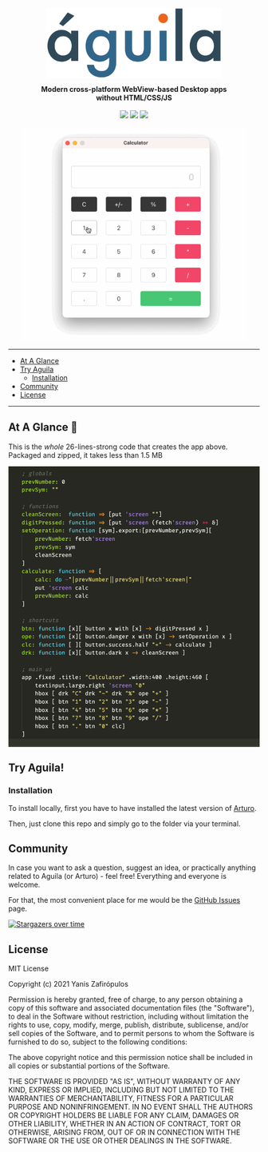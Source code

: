 <!--<p align="center"><i>'ah • gee • lah</i></p>-->
<p align="center"><img align="center" width="350" src="https://raw.githubusercontent.com/arturo-lang/aguila/master/logo.png"/></p>

<p align="center">
  <b>Modern cross-platform WebView-based Desktop apps<br>without HTML/CSS/JS</b>
  <br><br>
  <img src="https://img.shields.io/github/license/arturo-lang/aguila?style=for-the-badge">
  <img src="https://img.shields.io/badge/language-Arturo-orange.svg?style=for-the-badge">
  <img src="https://img.shields.io/github/workflow/status/arturo-lang/aguila/Run%20Tests?style=for-the-badge">
</p>

<p align="center"><img width="90%" align="center" src="https://raw.githubusercontent.com/arturo-lang/aguila/master/screenshot.gif"/></p>

--- 

<!--ts-->

* [At A Glance](#at-a-glance-)
* [Try Aguila](#try-aguila)
    * [Installation](#installation)
* [Community](#community)
* [License](#license)   

<!--te-->
 
---

## At A Glance 🚀

This is the *whole* 26-lines-strong code that creates the app above. Packaged and zipped, it takes less than 1.5 MB 

<p align="center"><img align="center" src="https://raw.githubusercontent.com/arturo-lang/aguila/master/screenshot.png"/></p>

## Try Aguila!

### Installation

To install locally, first you have to have installed the latest version of [Arturo](https://github.com/arturo-lang/arturo).

Then, just clone this repo and simply go to the folder via your terminal.

Community
------------------------------

In case you want to ask a question, suggest an idea, or practically anything related to Aguila (or Arturo) - feel free! Everything and everyone is welcome.

For that, the most convenient place for me would be the [GitHub Issues](https://github.com/arturo-lang/aguila/issues) page.

[![Stargazers over time](https://starchart.cc/arturo-lang/aguila.svg)](https://starchart.cc/arturo-lang/aguila)

## License

MIT License

Copyright (c) 2021 Yanis Zafirópulos

Permission is hereby granted, free of charge, to any person obtaining a copy
of this software and associated documentation files (the "Software"), to deal
in the Software without restriction, including without limitation the rights
to use, copy, modify, merge, publish, distribute, sublicense, and/or sell
copies of the Software, and to permit persons to whom the Software is
furnished to do so, subject to the following conditions:

The above copyright notice and this permission notice shall be included in all
copies or substantial portions of the Software.

THE SOFTWARE IS PROVIDED "AS IS", WITHOUT WARRANTY OF ANY KIND, EXPRESS OR
IMPLIED, INCLUDING BUT NOT LIMITED TO THE WARRANTIES OF MERCHANTABILITY,
FITNESS FOR A PARTICULAR PURPOSE AND NONINFRINGEMENT. IN NO EVENT SHALL THE
AUTHORS OR COPYRIGHT HOLDERS BE LIABLE FOR ANY CLAIM, DAMAGES OR OTHER
LIABILITY, WHETHER IN AN ACTION OF CONTRACT, TORT OR OTHERWISE, ARISING FROM,
OUT OF OR IN CONNECTION WITH THE SOFTWARE OR THE USE OR OTHER DEALINGS IN THE
SOFTWARE.
